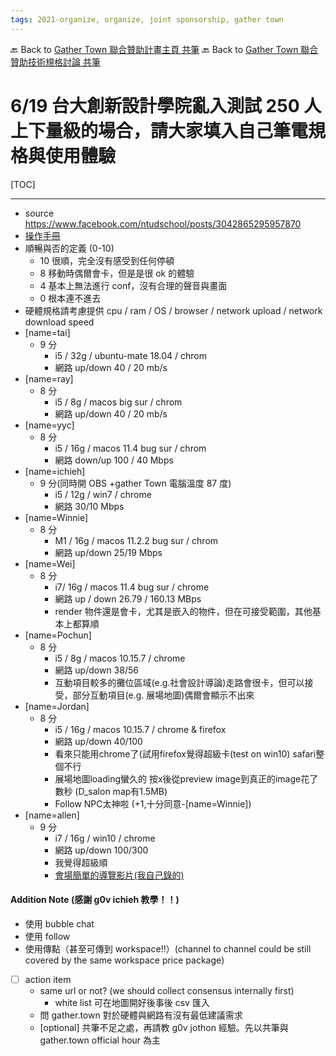 ```yaml
---
tags: 2021-organize, organize, joint sponsorship, gather town
---
```



🔙 Back to [Gather Town 聯合贊助計畫主頁 共筆](/W_rhFur3Qma-n52T3I_MOw)
🔙 Back to [Gather Town 聯合贊助技術規格討論 共筆](/qsE908E-QFKZMgtidtxN4A)


# 6/19 台大創新設計學院亂入測試 250 人上下量級的場合，請大家填入自己筆電規格與使用體驗

[TOC]

---

- source https://www.facebook.com/ntudschool/posts/3042865295957870
- [操作手冊](https://drive.google.com/file/d/1TKk3d0WL0oznMkwYV3-j--Shp0HGim6g/view)
- 順暢與否的定義 (0-10)
    - 10 很順，完全沒有感受到任何停頓
    - 8 移動時偶爾會卡，但是是很 ok 的體驗
    - 4 基本上無法進行 conf，沒有合理的聲音與畫面
    - 0 根本連不進去
- 硬體規格請考慮提供 cpu / ram / OS / browser / network upload / network download speed
- [name=tai]
    - 9 分
        - i5  / 32g / ubuntu-mate 18.04 / chrom
        - 網路  up/down   40 / 20 mb/s
- [name=ray]
    - 8 分
        - i5  / 8g /  macos big sur / chrom
        - 網路  up/down   40 / 20 mb/s
- [name=yyc]
    - 8 分
        - i5  / 16g / macos 11.4 bug sur / chrom
        - 網路  down/up   100 / 40 Mbps
- [name=ichieh]
    - 9 分(同時開 OBS +gather Town 電腦溫度 87 度)
        - i5 / 12g / win7 / chrome 
        - 網路 30/10 Mbps
- [name=Winnie]
    - 8 分
        - M1 / 16g / macos 11.2.2 bug sur / chrom
        - 網路 up/down 25/19 Mbps
- [name=Wei]
    - 8 分
        - i7/ 16g / macos 11.4 bug sur / chrome
        - 網路 up / down   26.79 / 160.13  MBps
        - render 物件還是會卡，尤其是嵌入的物件，但在可接受範圍，其他基本上都算順
- [name=Pochun]
    - 8 分
        - i5 / 8g / macos 10.15.7 / chrome
        - 網路 up/down 38/56
        - 互動項目較多的攤位區域(e.g.社會設計導論)走路會很卡，但可以接受，部分互動項目(e.g. 展場地圖)偶爾會顯示不出來
- [name=Jordan]
    - 8 分
        - i5 / 16g / macos 10.15.7 / chrome & firefox
        - 網路 up/down 40/100
        - 看來只能用chrome了(試用firefox覺得超級卡(test on win10) safari整個不行
        - 展場地圖loading蠻久的 按x後從preview image到真正的image花了數秒 (D_salon map有1.5MB)
        - Follow NPC太神啦 (+1,十分同意-[name=Winnie])
- [name=allen]
    - 9 分
        - i7 / 16g / win10 / chrome
        - 網路 up/down 100/300
        - 我覺得超級順
        - [會場簡單的導覽影片(我自己錄的)](https://drive.google.com/file/d/1oNosAoM7nc9XHbyr5X14_LiGt5gZCVGa/view?usp=sharing)
#### Addition Note (感謝 g0v ichieh 教學！！)
- 使用 bubble chat
- 使用 follow
- 使用傳點（甚至可傳到 workspace!!）(channel to channel could be still covered by the same workspace price package)
- [ ] action item
    - same url or not? (we should collect consensus internally first)
        - white list 可在地圖開好後事後 csv 匯入
    - 問 gather.town 對於硬體與網路有沒有最低建議需求
    - [optional] 共筆不足之處，再請教 g0v jothon 經驗。先以共筆與 gather.town official hour 為主

